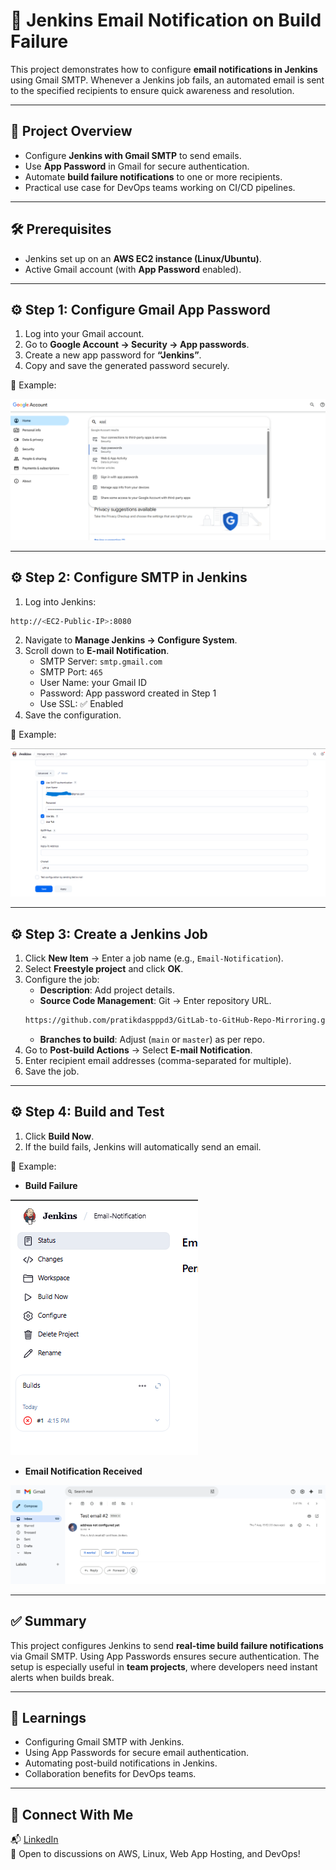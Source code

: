 # 📧 Jenkins Email Notification on Build Failure  

This project demonstrates how to configure **email notifications in Jenkins** using Gmail SMTP. Whenever a Jenkins job fails, an automated email is sent to the specified recipients to ensure quick awareness and resolution.  

---

## 🚀 Project Overview  
- Configure **Jenkins with Gmail SMTP** to send emails.  
- Use **App Password** in Gmail for secure authentication.  
- Automate **build failure notifications** to one or more recipients.  
- Practical use case for DevOps teams working on CI/CD pipelines.  

---

## 🛠️ Prerequisites  
- Jenkins set up on an **AWS EC2 instance (Linux/Ubuntu)**.  
- Active Gmail account (with **App Password** enabled).  

---

## ⚙️ Step 1: Configure Gmail App Password  

1. Log into your Gmail account.  
2. Go to **Google Account → Security → App passwords**.  
3. Create a new app password for **“Jenkins”**.  
4. Copy and save the generated password securely.  

📌 Example:  

![gmail config](/Images/gmail-confi.PNG)  

---

## ⚙️ Step 2: Configure SMTP in Jenkins  

1. Log into Jenkins:  

```bash
http://<EC2-Public-IP>:8080
```

2. Navigate to **Manage Jenkins → Configure System**.  
3. Scroll down to **E-mail Notification**.  
   - SMTP Server: `smtp.gmail.com`  
   - SMTP Port: `465`  
   - User Name: your Gmail ID  
   - Password: App password created in Step 1  
   - Use SSL: ✅ Enabled  
4. Save the configuration.  

📌 Example:  

![jenkins config](/Images/email-set-up.PNG)  

---

## ⚙️ Step 3: Create a Jenkins Job  

1. Click **New Item** → Enter a job name (e.g., `Email-Notification`).  
2. Select **Freestyle project** and click **OK**.  
3. Configure the job:  
   - **Description**: Add project details.  
   - **Source Code Management**: Git → Enter repository URL.  
   ```bash
   https://github.com/pratikdaspppd3/GitLab-to-GitHub-Repo-Mirroring.git
   ```
   - **Branches to build**: Adjust (`main` or `master`) as per repo.  
4. Go to **Post-build Actions** → Select **E-mail Notification**.  
5. Enter recipient email addresses (comma-separated for multiple).  
6. Save the job.  


---

## ⚙️ Step 4: Build and Test  

1. Click **Build Now**.  
2. If the build fails, Jenkins will automatically send an email.  

📌 Example:  

- **Build Failure**  

![build fails](/Images/build-fails.PNG)  

- **Email Notification Received**  

![notification email](/Images/notification.PNG)  

---

## ✅ Summary  

This project configures Jenkins to send **real-time build failure notifications** via Gmail SMTP. Using App Passwords ensures secure authentication. The setup is especially useful in **team projects**, where developers need instant alerts when builds break.  

---

## 📖 Learnings  

- Configuring Gmail SMTP with Jenkins.  
- Using App Passwords for secure email authentication.  
- Automating post-build notifications in Jenkins.  
- Collaboration benefits for DevOps teams.  

---

## 🤝 Connect With Me

📬 [LinkedIn](www.linkedin.com/in/pratik-das-a47493231)  
💬 Open to discussions on AWS, Linux, Web App Hosting, and DevOps!